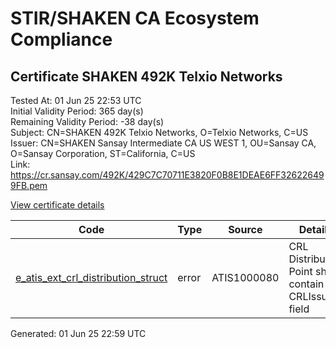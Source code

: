 # STIR/SHAKEN CA Ecosystem Compliance

## Certificate SHAKEN 492K Telxio Networks

Tested At: 01 Jun 25 22:53 UTC\
Initial Validity Period: 365 day(s)\
Remaining Validity Period: -38 day(s)\
Subject: CN=SHAKEN 492K Telxio Networks, O=Telxio Networks, C=US\
Issuer: CN=SHAKEN Sansay Intermediate CA US WEST 1, OU=Sansay CA, O=Sansay Corporation, ST=California, C=US\
Link: https://cr.sansay.com/492K/429C7C70711E3820F0B8E1DEAE6FF326226499FB.pem

[View certificate details](https://x509.io/?cert=MIICsTCCAlegAwIBAgIUQpx8cHEeOCDwuOHerm%2FzJiJkmfswCgYIKoZIzj0EAwIwgYUxCzAJBgNVBAYTAlVTMRMwEQYDVQQIDApDYWxpZm9ybmlhMRswGQYDVQQKDBJTYW5zYXkgQ29ycG9yYXRpb24xEjAQBgNVBAsMCVNhbnNheSBDQTEwMC4GA1UEAwwnU0hBS0VOIFNhbnNheSBJbnRlcm1lZGlhdGUgQ0EgVVMgV0VTVCAxMB4XDTI0MDQyNDA1NTYwMloXDTI1MDQyNDA1NTYwMlowTTELMAkGA1UEBhMCVVMxGDAWBgNVBAoMD1RlbHhpbyBOZXR3b3JrczEkMCIGA1UEAwwbU0hBS0VOIDQ5MksgVGVseGlvIE5ldHdvcmtzMFkwEwYHKoZIzj0CAQYIKoZIzj0DAQcDQgAE2yLuNUtqopDMJaOYGzNlHB9RVQgT9LE%2F7SMb45M1uO9rIofjIcCsqjzKlgEiBZfvKGiZCx8XNnn%2B7%2F8i3urCg6OB2zCB2DAWBggrBgEFBQcBGgQKMAigBhYENDkySzAXBgNVHSAEEDAOMAwGCmCGSAGG%2FwkBAQQwHQYDVR0OBBYEFO3GpF8y4iz7YRf8fIPYtdQEKY65MB8GA1UdIwQYMBaAFKzTk%2FVDQ8wKvkVYFxN9knzcwwFGMEcGA1UdHwRAMD4wPKA6oDiGNmh0dHBzOi8vYXV0aGVudGljYXRlLWFwaS5pY29uZWN0aXYuY29tL2Rvd25sb2FkL3YxL2NybDAMBgNVHRMBAf8EAjAAMA4GA1UdDwEB%2FwQEAwIHgDAKBggqhkjOPQQDAgNIADBFAiEAqENs6FlG98OjafnwokeQdO1iPFM4TzM7yB2OKcJV6qkCIBNgsA2jyFXx%2BH5PNxhSlwBW7%2BP7COy7tnzY6lYJDz1S)

| Code | Type | Source | Details |
|------|------|--------|---------|
| [e_atis_ext_crl_distribution_struct](../../ISSUES/e_atis_ext_crl_distribution_struct/README.md) | error | ATIS1000080 | CRL Distribution Point shall contain a CRLIssuer field |


Generated: 01 Jun 25 22:59 UTC